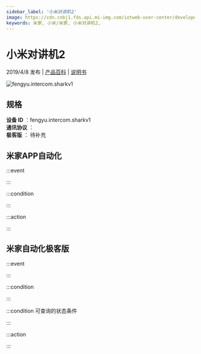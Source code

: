 ```yaml
---
sidebar_label: '小米对讲机2'
image: https://cdn.cnbj1.fds.api.mi-img.com/iotweb-user-center/developer_1678870889604h9aLFoew.png?GalaxyAccessKeyId=AKVGLQWBOVIRQ3XLEW&Expires=9223372036854775807&Signature=VOfws3db5nE84Grh6OwVqOZGyPM=
keywords: 米家, 小米/米家, 小米对讲机2, 
---
```

# 小米对讲机2

2019/4/8 发布 | [产品百科](https://home.mi.com/webapp/content/baike/product/index.html?model=fengyu.intercom.sharkv1/) | [说明书](https://home.mi.com/views/introduction.html?model=fengyu.intercom.sharkv1&region=cn)

![fengyu.intercom.sharkv1](https://cdn.cnbj1.fds.api.mi-img.com/iotweb-user-center/developer_1678870889604h9aLFoew.png?GalaxyAccessKeyId=AKVGLQWBOVIRQ3XLEW&Expires=9223372036854775807&Signature=VOfws3db5nE84Grh6OwVqOZGyPM=)

## 规格  
> 
**设备 ID** ：fengyu.intercom.sharkv1  
**通讯协议** ：  
**极客版**  ： 待补充 


## 米家APP自动化  

:::event  

:::

:::condition  

:::

:::action   

:::

## 米家自动化极客版  

:::event  

:::

:::condition  

:::

:::condition 可查询的状态条件  

:::

:::action  

:::

        
